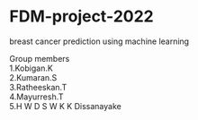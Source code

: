 # FDM-project-2022
breast cancer prediction using machine learning

Group members<br>
1.Kobigan.K <br>
2.Kumaran.S<br>
3.Ratheeskan.T<br>
4.Mayurresh.T<br>
5.H W D S W K K Dissanayake<br>
